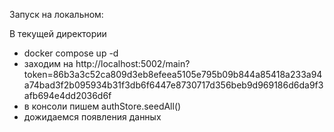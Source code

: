 Запуск на локальном:

В текущей директории
* docker compose up -d
* заходим на http://localhost:5002/main?token=86b3a3c52ca809d3eb8efeea5105e795b09b844a85418a233a94a74bad3f2b095934b31f3db6f6447e8730717d356beb9d969186d6da9f3afb694e4dd2036d6f
* в консоли пишем authStore.seedAll()
* дожидаемся появления данных
